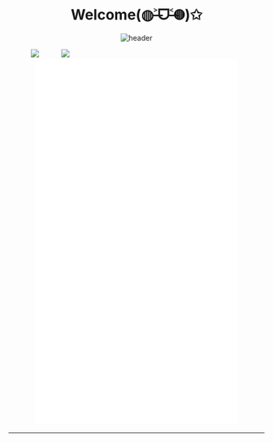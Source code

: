 <div align="center">
  <h1>Welcome(◍˃̶ᗜ˂̶◍)✩</h1>

  ![header](https://capsule-render.vercel.app/api?type=waving&color=f5a9b8&height=300&section=header&text=%E4%BD%A0%E5%A5%BD%20qwq&fontSize=36&fontColor=ffffff)

</div>


<img align='right' src='https://counter.seku.su/c302?' width='400px'>

<p align="center">
  <img src='https://count.getloli.com/get/@zFlqw?theme=moebooru' width="400px">
<!--<img src="https://github-readme-stats.vercel.app/api?username=zFlqwovo&show_icons=true&count_private=true&icon_color=fdd34f&title_color=f75e4f" width="400px"/>-->
  <img width="400px" src="./github-metrics.svg" />
</p>

---

<!--
![:zFlqw](https://count.getloli.com/get/@zFlqw?theme=moebooru)

![:fans](https://img.shields.io/badge/dynamic/json?color=FE7398&label=bilibili&prefix=%E7%B2%89%E4%B8%9D%E6%95%B0%3A&query=%24.data.totalSubs&url=https%3A%2F%2Fapi.spencerwoo.com%2Fsubstats%2F%3Fsource%3Dbilibili%26queryKey%3D389353402)
-->
